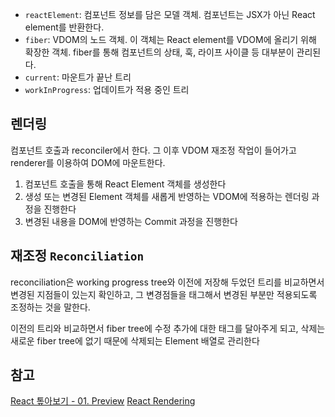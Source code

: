 
- `reactElement`: 컴포넌트 정보를 담은 모델 객체. 컴포넌트는 JSX가 아닌 React element를 반환한다.
- `fiber`: VDOM의 노드 객체. 이 객체는 React element를 VDOM에 올리기 위해 확장한 객체. fiber를 통해 컴포넌트의 상태, 훅, 라이프 사이클 등 대부분이 관리된다.
- `current`: 마운트가 끝난 트리
- `workInProgress`: 업데이트가 적용 중인 트리


## 렌더링

컴포넌트 호출과 reconciler에서 한다. 그 이후 VDOM 재조정 작업이 들어가고 renderer를 이용하여 DOM에 마운트한다. 

1. 컴포넌트 호출을 통해 React Element 객체를 생성한다
2. 생성 또는 변경된 Element 객체를 새롭게 반영하는 VDOM에 적용하는 렌더링 과정을 진행한다
3. 변경된 내용을 DOM에 반영하는 Commit 과정을 진행한다


## 재조정 `Reconciliation`

reconciliation은 working progress tree와 이전에 저장해 두었던 트리를 비교하면서 변경된 지점들이 있는지 확인하고,
그 변경점들을 태그해서 변경된 부분만 적용되도록 조정하는 것을 말한다.

이전의 트리와 비교하면서 fiber tree에 수정 추가에 대한 태그를 달아주게 되고, 삭제는 새로운 fiber tree에 없기 때문에 
삭제되는 Element 배열로 관리한다 


## 참고
[React 톺아보기 - 01. Preview](https://goidle.github.io/react/in-depth-react-preview/)
[React Rendering](https://velog.io/@yeonseo07/ReactRender-Fiber)
